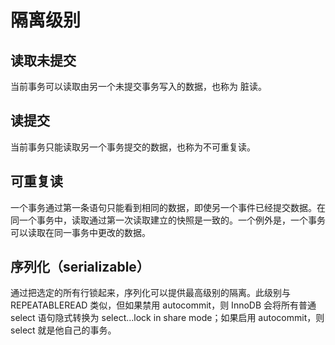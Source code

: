 # 隔离级别

## 读取未提交

当前事务可以读取由另一个未提交事务写入的数据，也称为 脏读。

## 读提交

当前事务只能读取另一个事务提交的数据，也称为不可重复读。

## 可重复读

一个事务通过第一条语句只能看到相同的数据，即使另一个事件已经提交数据。在同一个事务中，读取通过第一次读取建立的快照是一致的。一个例外是，一个事务可以读取在同一事务中更改的数据。

## 序列化（serializable）

通过把选定的所有行锁起来，序列化可以提供最高级别的隔离。此级别与 REPEATABLEREAD 类似，但如果禁用 autocommit，则 InnoDB 会将所有普通 select 语句隐式转换为 select...lock in share mode；如果启用 autocommit，则 select 就是他自己的事务。

